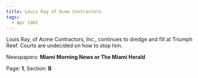 ```yaml
---  
title: Louis Ray of Acme Contractors  
tags:  
  - Apr 1965  
---  
```

  
Louis Ray, of Acme Contractors, Inc., continues to dredge and fill at Triumph Reef. Courts are undecided on how to stop him.  
  
Newspapers: **Miami Morning News or The Miami Herald**  
  
Page: **1**, Section: **B** 
